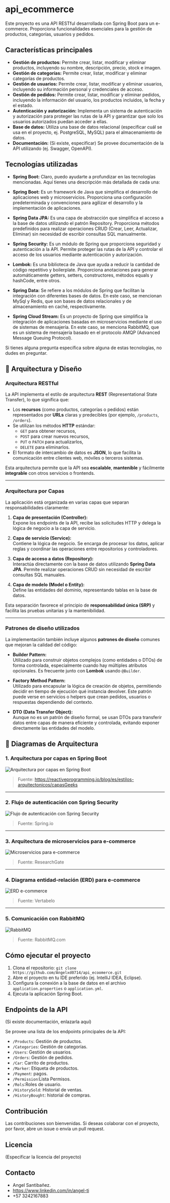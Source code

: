 # api_ecommerce

Este proyecto es una API RESTful desarrollada con Spring Boot para un e-commerce. Proporciona funcionalidades esenciales para la gestión de productos, categorías, usuarios y pedidos.

## Características principales

*   **Gestión de productos:** Permite crear, listar, modificar y eliminar productos, incluyendo su nombre, descripción, precio, stock e imagen.
*   **Gestión de categorías:** Permite crear, listar, modificar y eliminar categorías de productos.
*   **Gestión de usuarios:** Permite crear, listar, modificar y eliminar usuarios, incluyendo su información personal y credenciales de acceso.
*   **Gestión de pedidos:** Permite crear, listar, modificar y eliminar pedidos, incluyendo la información del usuario, los productos incluidos, la fecha y el estado.
*   **Autenticación y autorización:** Implementa un sistema de autenticación y autorización para proteger las rutas de la API y garantizar que solo los usuarios autorizados puedan acceder a ellas.
*   **Base de datos:** Utiliza una base de datos relacional (especificar cuál se usa en el proyecto, ej. PostgreSQL, MySQL) para el almacenamiento de datos.
*   **Documentación:** (Si existe, especificar) Se provee documentación de la API utilizando (ej. Swagger, OpenAPI).

## Tecnologías utilizadas

*   **Spring Boot:** Claro, puedo ayudarte a profundizar en las tecnologías mencionadas. Aquí tienes una descripción más detallada de cada una:

- **Spring Boot:** Es un framework de Java que simplifica el desarrollo de aplicaciones web y microservicios. Proporciona una configuración predeterminada y convenciones para agilizar el desarrollo y la implementación de aplicaciones.

- **Spring Data JPA:** Es una capa de abstracción que simplifica el acceso a la base de datos utilizando el patrón Repository. Proporciona métodos predefinidos para realizar operaciones CRUD (Crear, Leer, Actualizar, Eliminar) sin necesidad de escribir consultas SQL manualmente.

- **Spring Security:** Es un módulo de Spring que proporciona seguridad y autenticación a la API. Permite proteger las rutas de la API y controlar el acceso de los usuarios mediante autenticación y autorización.

- **Lombok:** Es una biblioteca de Java que ayuda a reducir la cantidad de código repetitivo y boilerplate. Proporciona anotaciones para generar automáticamente getters, setters, constructores, métodos equals y hashCode, entre otros.

- **Spring Data:** Se refiere a los módulos de Spring que facilitan la integración con diferentes bases de datos. En este caso, se mencionan MySql y Redis, que son bases de datos relacionales y de almacenamiento en caché, respectivamente.

- **Spring Cloud Stream:** Es un proyecto de Spring que simplifica la integración de aplicaciones basadas en microservicios mediante el uso de sistemas de mensajería. En este caso, se menciona RabbitMQ, que es un sistema de mensajería basado en el protocolo AMQP (Advanced Message Queuing Protocol).

Si tienes alguna pregunta específica sobre alguna de estas tecnologías, no dudes en preguntar.


## 🧱 Arquitectura y Diseño

### Arquitectura RESTful

La API implementa el estilo de arquitectura **REST** (Representational State Transfer), lo que significa que:

- Los **recursos** (como productos, categorías o pedidos) están representados por **URLs** claras y predecibles (por ejemplo, `/products`, `/orders`).
- Se utilizan los métodos **HTTP** estándar:
  - `GET` para obtener recursos,
  - `POST` para crear nuevos recursos,
  - `PUT` o `PATCH` para actualizarlos,
  - `DELETE` para eliminarlos.
- El formato de intercambio de datos es **JSON**, lo que facilita la comunicación entre clientes web, móviles o terceros sistemas.

Esta arquitectura permite que la API sea **escalable**, **mantenible** y fácilmente **integrable** con otros servicios o frontends.

---

### Arquitectura por Capas

La aplicación está organizada en varias capas que separan responsabilidades claramente:

1. **Capa de presentación (Controller):**  
   Expone los endpoints de la API, recibe las solicitudes HTTP y delega la lógica de negocio a la capa de servicio.

2. **Capa de servicio (Service):**  
   Contiene la lógica de negocio. Se encarga de procesar los datos, aplicar reglas y coordinar las operaciones entre repositorios y controladores.

3. **Capa de acceso a datos (Repository):**  
   Interactúa directamente con la base de datos utilizando **Spring Data JPA**. Permite realizar operaciones CRUD sin necesidad de escribir consultas SQL manuales.

4. **Capa de modelo (Model o Entity):**  
   Define las entidades del dominio, representando tablas en la base de datos.

Esta separación favorece el principio de **responsabilidad única (SRP)** y facilita las pruebas unitarias y la mantenibilidad.

---

### Patrones de diseño utilizados

La implementación también incluye algunos **patrones de diseño** comunes que mejoran la calidad del código:

- **Builder Pattern:**  
  Utilizado para construir objetos complejos (como entidades o DTOs) de forma controlada, especialmente cuando hay múltiples atributos opcionales. Es frecuente junto con **Lombok** usando `@Builder`.

- **Factory Method Pattern:**  
  Utilizado para encapsular la lógica de creación de objetos, permitiendo decidir en tiempo de ejecución qué instancia devolver. Este patrón puede verse en servicios o helpers que crean pedidos, usuarios o respuestas dependiendo del contexto.

- **DTO (Data Transfer Object):**  
  Aunque no es un patrón de diseño formal, se usan DTOs para transferir datos entre capas de manera eficiente y controlada, evitando exponer directamente las entidades del modelo.

## 📐 Diagramas de Arquitectura

### 1. Arquitectura por capas en Spring Boot
![Arquitectura por capas en Spring Boot](https://imgs.search.brave.com/hMAg-x1fvnF3JQ6kV0lJby6leGhyeHjS33eYXTR7G3Q/rs:fit:860:0:0:0/g:ce/aHR0cHM6Ly9yZWFj/dGl2ZXByb2dyYW1t/aW5nLmlvL19uZXh0/L2ltYWdlP3VybD0v/ZmlndXJlcy9jYXBh/cy5wbmcmdz0xOTIw/JnE9NzU)
> Fuente: https://reactiveprogramming.io/blog/es/estilos-arquitectonicos/capasGeeks

---

### 2. Flujo de autenticación con Spring Security
![Flujo de autenticación con Spring Security](https://imgs.search.brave.com/TVCFaEbA-6-2LLaay8t0PbdGeixggCdzHFM7mRZRPSY/rs:fit:860:0:0:0/g:ce/aHR0cHM6Ly9pMi53/cC5jb20vdGVjaG5p/Y2Fsc2FuZC5jb20v/d3AtY29udGVudC91/cGxvYWRzLzIwMjAv/MDkvU3ByaW5nLXNl/Y3VyaXR5LnBuZz9m/aXQ9MTM2Niw3Njgm/c3NsPTE)
> Fuente: Spring.io

---

### 3. Arquitectura de microservicios para e-commerce
![Microservicios para e-commerce](https://www.researchgate.net/publication/354007516/figure/fig1/AS:1059920668882944@1628754604523/E-commerce-microservices-architecture.ppm)
> Fuente: ResearchGate

---

### 4. Diagrama entidad-relación (ERD) para e-commerce
![ERD e-commerce](https://vertabelo.com/blog/img/2020/04/ER-Diagram-Online-Shop.png)
> Fuente: Vertabelo

---

### 5. Comunicación con RabbitMQ
![RabbitMQ](https://www.rabbitmq.com/img/tutorials/amqp-concepts.png)
> Fuente: RabbitMQ.com

## Cómo ejecutar el proyecto

1.  Clona el repositorio: `git clone https://github.com/Angelxd0714/api_ecoomerce.git`
2.  Abre el proyecto en tu IDE preferido (ej. IntelliJ IDEA, Eclipse).
3.  Configura la conexión a la base de datos en el archivo `application.properties` o `application.yml`.
4.  Ejecuta la aplicación Spring Boot.

## Endpoints de la API

(Si existe documentación, enlazarla aquí)

Se provee una lista de los endpoints principales de la API:

*   `/Products`: Gestión de productos.
*   `/Categories`: Gestión de categorías.
*   `/Users`: Gestión de usuarios.
*   `/Orders`: Gestión de pedidos.
*   `/Car`: Carrito de productos.
*   `/Marker`: Etiqueta de productos.
*   `/Payment`: pagos.
*   `/Permission`:Lista Permisos.
*   `/Rols`:Roles de usuario.
*   `/HistorySold`: Historial de ventas.
*   `/HistoryBought`: historial de compras.  



## Contribución

Las contribuciones son bienvenidas. Si deseas colaborar con el proyecto, por favor, abre un issue o envía un pull request.

## Licencia

(Especificar la licencia del proyecto)

## Contacto

*   Angel Santibañez.
*   https://www.linkedin.com/in/angel-ti
*   +57 3242167883